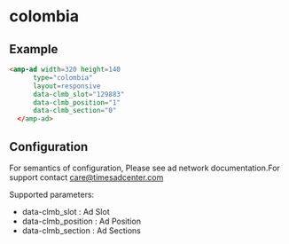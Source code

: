 <!---
Copyright 2016 The AMP HTML Authors. All Rights Reserved.

Licensed under the Apache License, Version 2.0 (the "License");
you may not use this file except in compliance with the License.
You may obtain a copy of the License at

      http://www.apache.org/licenses/LICENSE-2.0

Unless required by applicable law or agreed to in writing, software
distributed under the License is distributed on an "AS-IS" BASIS,
WITHOUT WARRANTIES OR CONDITIONS OF ANY KIND, either express or implied.
See the License for the specific language governing permissions and
limitations under the License.
-->

# colombia

## Example

```html
<amp-ad width=320 height=140
      type="colombia"
      layout=responsive
      data-clmb_slot="129883"
      data-clmb_position="1"
      data-clmb_section="0"
  </amp-ad>
```

## Configuration

For semantics of configuration, Please see ad network documentation.For support contact care@timesadcenter.com

Supported parameters:

- data-clmb_slot : Ad Slot
- data-clmb_position : Ad Position
- data-clmb_section : Ad Sections
